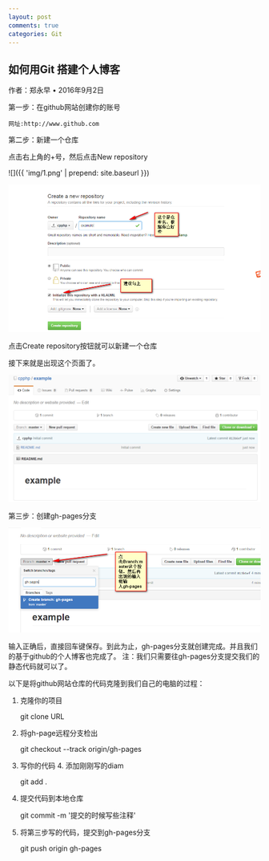 ```yaml
---
layout: post
comments: true
categories: Git
---
```


## 如何用Git 搭建个人博客

作者：郑永早 • 2016年9月2日

第一步：在github网站创建你的账号

	网址:http://www.github.com

第二步：新建一个仓库

点击右上角的+号，然后点击New repository

![]({{ 'img/1.png' | prepend: site.baseurl  }})

![](./img/2.png)

点击Create repository按钮就可以新建一个仓库

接下来就是出现这个页面了。

![](./img/3.png)

第三步：创建gh-pages分支

![](./img/4.png)

输入正确后，直接回车键保存。到此为止，gh-pages分支就创建完成。并且我们的基于github的个人博客也完成了。
注：我们只需要往gh-pages分支提交我们的静态代码就可以了。

以下是将github网站仓库的代码克隆到我们自己的电脑的过程：

1. 克隆你的项目

	git clone URL

2. 将gh-page远程分支检出

	git checkout --track origin/gh-pages

3. 写你的代码 4. 添加刚刚写的diam

	git add .

5. 提交代码到本地仓库

	git commit -m '提交的时候写些注释'

6. 将第三步写的代码，提交到gh-pages分支

	git push origin gh-pages


